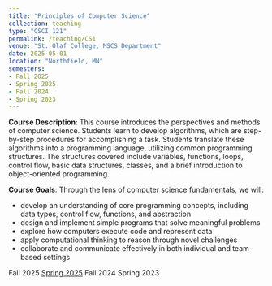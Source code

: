 ```yaml
---
title: "Principles of Computer Science"
collection: teaching
type: "CSCI 121"
permalink: /teaching/CS1
venue: "St. Olaf College, MSCS Department"
date: 2025-05-01
location: "Northfield, MN"
semesters:
- Fall 2025
- Spring 2025
- Fall 2024
- Spring 2023
---
```


**Course Description**: This course introduces the perspectives and methods of computer science. Students learn to develop algorithms, which are step-by-step procedures for accomplishing a task. Students translate these algorithms into a programming language, utilizing common programming structures. The structures covered include variables, functions, loops, control flow, basic data structures, classes, and a brief introduction to object-oriented programming.

**Course Goals**: Through the lens of computer science fundamentals, we will:
- develop an understanding of core programming concepts, including data types, control flow, functions, and abstraction
- design and implement simple programs that solve meaningful problems
- explore how computers execute code and represent data
- apply computational thinking to reason through novel challenges
- collaborate and communicate effectively in both individual and team-based settings

Fall 2025
[Spring 2025](https://chefs-kiss.github.io/cs1_spring2025/)
Fall 2024
Spring 2023